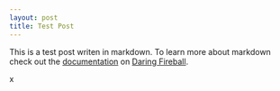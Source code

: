 ```yaml
---
layout: post
title: Test Post
---
```


This is a test post writen in markdown. To learn more about markdown check out the [documentation](http://daringfireball.net/projects/markdown/) on [Daring Fireball](http://daringfireball.net/).

x
